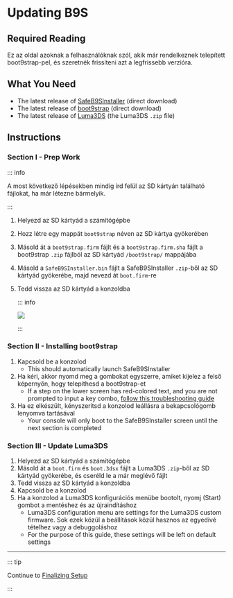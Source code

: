 # Updating B9S

## Required Reading

Ez az oldal azoknak a felhasználóknak szól, akik már rendelkeznek telepített boot9strap-pel, és szeretnék frissíteni azt a legfrissebb verzióra.

## What You Need

- The latest release of [SafeB9SInstaller](https://github.com/d0k3/SafeB9SInstaller/releases/download/v0.0.7/SafeB9SInstaller-20170605-122940.zip) (direct download)
- The latest release of [boot9strap](https://github.com/SciresM/boot9strap/releases/download/1.4/boot9strap-1.4.zip) (direct download)
- The latest release of [Luma3DS](https://github.com/LumaTeam/Luma3DS/releases/latest) (the Luma3DS `.zip` file)

## Instructions

### Section I - Prep Work

::: info

A most következő lépésekben mindig írd felül az SD kártyán található fájlokat, ha már létezne bármelyik.

:::

1. Helyezd az SD kártyád a számítógépbe
2. Hozz létre egy mappát `boot9strap` néven az SD kártya gyökerében
3. Másold át a `boot9strap.firm` fájlt és a `boot9strap.firm.sha` fájlt a boot9strap `.zip` fájlból az SD kártyád `/boot9strap/` mappájába
4. Másold a `SafeB9SInstaller.bin` fájlt a SafeB9SInstaller `.zip`-ből az SD kártyád gyökerébe, majd nevezd át `boot.firm`-re
5. Tedd vissza az SD kártyád a konzoldba

   ::: info

   ![](/images/screenshots/updateb9s-root-layout.png)

   :::

### Section II - Installing boot9strap

1. Kapcsold be a konzolod
   - This should automatically launch SafeB9SInstaller
2. Ha kéri, akkor nyomd meg a gombokat egyszerre, amiket kijelez a felső képernyőn, hogy telepíthesd a boot9strap-et
   - If a step on the lower screen has red-colored text, and you are not prompted to input a key combo, [follow this troubleshooting guide](troubleshooting#issues-with-safeb9sinstaller)
3. Ha ez elkészült, kényszerítsd a konzolod leállásra a bekapcsológomb lenyomva tartásával
   - Your console will only boot to the SafeB9SInstaller screen until the next section is completed

### Section III - Update Luma3DS

1. Helyezd az SD kártyád a számítógépbe
2. Másold át a `boot.firm` és `boot.3dsx` fájlt a Luma3DS `.zip`-ből az SD kártyád gyökerébe, és cseréld le a már meglévő fájlt
3. Tedd vissza az SD kártyád a konzoldba
4. Kapcsold be a konzolod
5. Ha a konzolod a Luma3DS konfigurációs menübe bootolt, nyomj (Start) gombot a mentéshez és az újraindításhoz
   - Luma3DS configuration menu are settings for the Luma3DS custom firmware. Sok ezek közül a beállítások közül hasznos az egyedivé tételhez vagy a debuggoláshoz
   - For the purpose of this guide, these settings will be left on default settings

___

::: tip

Continue to [Finalizing Setup](finalizing-setup)

:::
